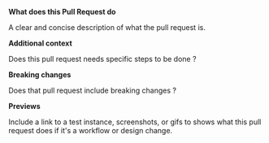 <!-- Please use the template as defined, remove any part not useful -->
<!-- Please also remove the comments before submitting to avoid messing with the search -->

**What does this Pull Request do**

A clear and concise description of what the pull request is.

**Additional context**

Does this pull request needs specific steps to be done ?

**Breaking changes**

Does that pull request include breaking changes ?

**Previews**

Include a link to a test instance, screenshots, or gifs to shows what this pull request does if it's a workflow or design change.

<!--
Development hints:

Backend:
You can run tests with `APP_SETTINGS='config.testing.Config' pytest`

Frontend:
You can run tests with `yarn unit`
Check file syntax with `yarn lint`
And auto-fix what's possible with `yarn lint-fix`
-->